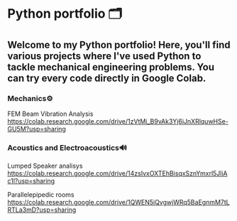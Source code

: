 # Python portfolio 🗂️
## Welcome to my Python portfolio! Here, you'll find various projects where I've used Python to tackle mechanical engineering problems. You can try every code directly in Google Colab.


### Mechanics⚙️
FEM Beam Vibration Analysis
https://colab.research.google.com/drive/1zVtMi_B9vAk3Yj6iJnXRlquwHSe-GU5M?usp=sharing

### Acoustics and Electroacoustics🔊
Lumped Speaker analisys
https://colab.research.google.com/drive/14zsIvxOXTEhBisqxSznYmxrl5JliAc1l?usp=sharing


Parallelepipedic rooms
https://colab.research.google.com/drive/1QWEN5iQvgwjWRq5BaEgnmM7tLRTLa3mD?usp=sharing
